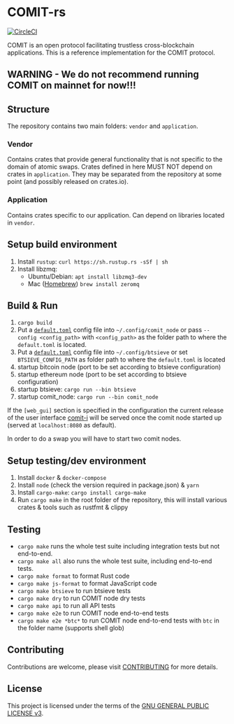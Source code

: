 # COMIT-rs

[![CircleCI](https://circleci.com/gh/comit-network/comit-rs.svg?style=svg)](https://circleci.com/gh/comit-network/comit-rs)

COMIT is an open protocol facilitating trustless cross-blockchain applications.
This is a reference implementation for the COMIT protocol. 

## WARNING - We do not recommend running COMIT on mainnet for now!!!

## Structure

The repository contains two main folders: `vendor` and `application`.

### Vendor

Contains crates that provide general functionality that is not specific to the domain of atomic swaps. 
Crates defined in here MUST NOT depend on crates in `application`. 
They may be separated from the repository at some point (and possibly released on crates.io).

### Application

Contains crates specific to our application. Can depend on libraries located in `vendor`.

## Setup build environment

1. Install `rustup`: `curl https://sh.rustup.rs -sSf | sh`
2. Install libzmq:
   - Ubuntu/Debian: `apt install libzmq3-dev`
   - Mac ([Homebrew](https://brew.sh/)) `brew install zeromq`

## Build & Run

1. `cargo build`
2. Put a [`default.toml`](application/comit_node/config/default.toml) config file into `~/.config/comit_node` or pass `--config <config_path>` with `<config_path>` as the folder path to where the `default.toml` is located.
3. Put a [`default.toml`](application/btsieve/config/default.toml) config file into `~/.config/btsieve` or set `BTSIEVE_CONFIG_PATH` as folder path to where the `default.toml` is located
4. startup bitcoin node (port to be set according to btsieve configuration)
5. startup ethereum node (port to be set according to btsieve configuration)
6. startup btsieve: `cargo run --bin btsieve`
7. startup comit_node: `cargo run --bin comit_node`

If the `[web_gui]` section is specified in the configuration the current release of the user interface [comit-i](https://github.com/comit-network/comit-i) will be served once the comit node started up (served at `localhost:8080` as default).

In order to do a swap you will have to start two comit nodes. 

## Setup testing/dev environment

1. Install `docker` & `docker-compose`
2. Install `node` (check the version required in package.json) & `yarn`
3. Install `cargo-make`: `cargo install cargo-make`
4. Run `cargo make` in the root folder of the repository, this will install various crates & tools such as rustfmt & clippy
   

## Testing

- `cargo make` runs the whole test suite including integration tests but not end-to-end.
- `cargo make all` also runs the whole test suite, including end-to-end tests.
- `cargo make format` to format Rust code
- `cargo make js-format` to format JavaScript code
- `cargo make btsieve` to run btsieve tests
- `cargo make dry` to run COMIT node dry tests
- `cargo make api` to run all API tests
- `cargo make e2e` to run COMIT node end-to-end tests
- `cargo make e2e *btc*` to run COMIT node end-to-end tests with `btc` in the folder name (supports shell glob)




## Contributing

Contributions are welcome, please visit [CONTRIBUTING](CONTRIBUTING.md) for more details.

## License

This project is licensed under the terms of the [GNU GENERAL PUBLIC LICENSE v3](LICENSE.md).
